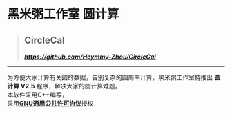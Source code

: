 # 黑米粥工作室 圆计算  
> ## CircleCal  
> **_https://github.com/Heymmy-Zhou/CircleCal_**  
***
为方便大家计算有关圆的数据，告别复杂的圆周率计算，黑米粥工作室特推出 **圆计算 V2.5** 程序，解决大家的圆计算难题。  
本软件采用C++编写，  
采用[**GNU通用公共许可协议**](https://github.com/Heymmy-Zhou/CircleCal/wiki#--%E8%AE%B8%E5%8F%AF%E8%AF%81%E8%AF%B4%E6%98%8E)授权
